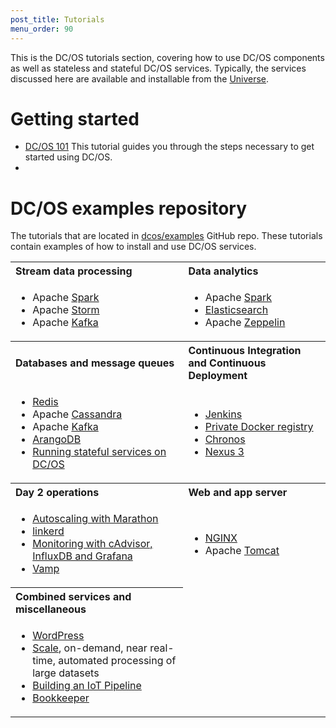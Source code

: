 ```yaml
---
post_title: Tutorials
menu_order: 90 
---
```


This is the DC/OS tutorials section, covering how to use DC/OS components as well as stateless and stateful DC/OS services. Typically, the services discussed here are available and installable from the [Universe](https://github.com/mesosphere/universe).

# Getting started

- [DC/OS 101](/docs/1.8/usage/tutorials/dcos-101/) This tutorial guides you through the steps necessary to get started using DC/OS.
- 

# DC/OS examples repository

The tutorials that are located in [dcos/examples](https://github.com/dcos/examples/) GitHub repo. These tutorials contain examples of how to install and use DC/OS services.
                                                                                                  
<table class="table" border="0">
  <tr>
    <th align="left">Stream data processing</th>
    <th align="left">Data analytics</th>
  </tr>
  <tr>
    <td><ul>
        <li>Apache <a href="https://github.com/dcos/examples/tree/master/1.8/spark/">Spark</a></li>
        <li>Apache <a href="https://github.com/dcos/examples/tree/master/1.8/storm/">Storm</a></li>
        <li>Apache <a href="https://github.com/dcos/examples/tree/master/1.8/kafka/">Kafka</a></li>
        </ul></td>
    <td><ul>
        <li>Apache <a href="https://github.com/dcos/examples/tree/master/1.8/spark/">Spark</a></li>
        <li><a href="https://github.com/dcos/examples/tree/master/1.8/elasticsearch">Elasticsearch</a></li>
        <li>Apache <a href="https://github.com/dcos/examples/tree/master/1.8/zeppelin/">Zeppelin</a></li>
        </ul></td>
  </tr>
  <tr>
    <th align="left">Databases and message queues</th>
    <th align="left">Continuous Integration and Continuous Deployment</th>
  </tr>  
    <td><ul>
            <li><a href="https://github.com/dcos/examples/tree/master/1.8/redis">Redis</a></li>
            <li>Apache <a href="https://github.com/dcos/examples/tree/master/1.8/cassandra/">Cassandra</a></li>
            <li>Apache <a href="https://github.com/dcos/examples/tree/master/1.8/kafka/">Kafka</a></li>
            <li><a href="https://github.com/dcos/examples/tree/master/1.8/arangodb/">ArangoDB</a></li>
            <li><a href="/docs/1.8/usage/tutorials/stateful-services/">Running stateful services on DC/OS</a></li>
            </ul></td>
    <td><ul>
        <li><a href="https://github.com/dcos/examples/tree/master/1.8/jenkins/">Jenkins</a></li>
        <li><a href="https://github.com/dcos/examples/tree/master/1.8/registry">Private Docker registry</a></li>
        <li><a href="https://github.com/dcos/examples/tree/master/1.8/chronos/">Chronos</a></li>
        <li><a href="https://github.com/dcos/examples/tree/master/1.8/nexus">Nexus 3</a></li>
        </ul></td>
  </tr>
  <tr>
    <th align="left">Day 2 operations</th>
    <th align="left">Web and app server</th>
  </tr>
    <td><ul>
            <li><a href="/docs/1.8/usage/tutorials/autoscaling/">Autoscaling with Marathon</a></li>
            <li><a href="https://github.com/dcos/examples/blob/master/1.8/linkerd">linkerd</a></li>
            <li><a href="https://github.com/dcos/examples/blob/master/1.8/cadvisor-influxdb-grafana">Monitoring with cAdvisor, InfluxDB and Grafana</a></li>
            <li><a href="https://github.com/dcos/examples/tree/master/1.8/vamp">Vamp</a></li>
            </ul></td>
        <td><ul>
            <li><a href="https://github.com/dcos/examples/tree/master/1.8/nginx/">NGINX</a></li>
            <li>Apache <a href="https://github.com/dcos/examples/tree/master/1.8/tomcat/">Tomcat</a></li>
            </ul></td>
  </tr>
  <tr>
    <th align="left">Combined services and miscellaneous</th>
  </tr>
    <td><ul>
            <li><a href="https://github.com/dcos/examples/tree/master/1.8/wordpress/">WordPress</a></li>
            <li><a href="https://github.com/dcos/examples/tree/master/1.8/scale">Scale</a>, on-demand, near real-time, automated processing of large datasets</li>
            <li><a href="/docs/1.8/usage/tutorials/iot_pipeline/">Building an IoT Pipeline</a></li>
            <li><a href="https://github.com/dcos/examples/tree/master/1.8/bookkeeper">Bookkeeper</a></li>
            </ul></td>
  </tr>
</table>